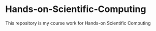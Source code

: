 # Hands-on-Scientific-Computing
This repository is my course work for Hands-on Scientific Computing
